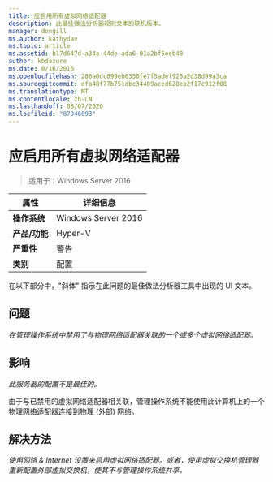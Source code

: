 ```yaml
---
title: 应启用所有虚拟网络适配器
description: 此最佳做法分析器规则文本的联机版本。
manager: dongill
ms.author: kathydav
ms.topic: article
ms.assetid: b17d647d-a34a-44de-ada6-01a2bf5eeb48
author: kbdazure
ms.date: 8/16/2016
ms.openlocfilehash: 286a0dc099eb6350fe7f5adef925a2d38d99a3ca
ms.sourcegitcommit: dfa48f77b751dbc34409aced628eb2f17c912f08
ms.translationtype: MT
ms.contentlocale: zh-CN
ms.lasthandoff: 08/07/2020
ms.locfileid: "87946093"
---
```

# <a name="all-virtual-network-adapters-should-be-enabled"></a>应启用所有虚拟网络适配器

>适用于：Windows Server 2016



|属性|详细信息|
|-|-|
|**操作系统**|Windows Server 2016|
|**产品/功能**|Hyper-V|
|**严重性**|警告|
|**类别**|配置|

在以下部分中，"斜体" 指示在此问题的最佳做法分析器工具中出现的 UI 文本。

## <a name="issue"></a>问题

*在管理操作系统中禁用了与物理网络适配器关联的一个或多个虚拟网络适配器。*

## <a name="impact"></a>影响

*此服务器的配置不是最佳的。*

由于与已禁用的虚拟网络适配器相关联，管理操作系统不能使用此计算机上的一个物理网络适配器连接到物理 (外部) 网络。

## <a name="resolution"></a>解决方法

*使用网络 & Internet 设置来启用虚拟网络适配器。或者，使用虚拟交换机管理器重新配置外部虚拟交换机，使其不与管理操作系统共享。*



